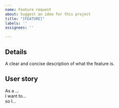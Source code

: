 ```yaml
---
name: Feature request
about: Suggest an idea for this project
title: "[FEATURE]"
labels: ''
assignees: ''

---
```


**Details**
---
A clear and concise description of what the feature is.

**User story**
---
As a ...  
I want to...  
so I...
